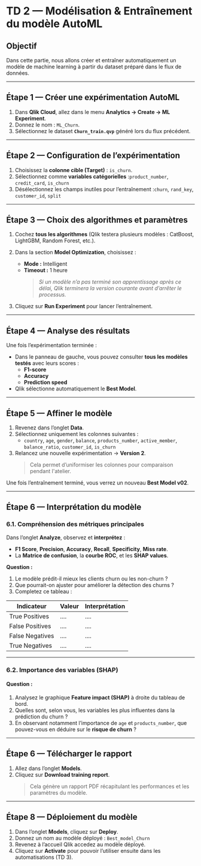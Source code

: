 # TD 2 — Modélisation & Entraînement du modèle AutoML

## Objectif
Dans cette partie, nous allons créer et entraîner automatiquement un modèle de machine learning à partir du dataset préparé dans le flux de données.

---

## Étape 1 — Créer une expérimentation AutoML

1. Dans **Qlik Cloud**, allez dans le menu **Analytics → Create → ML Experiment**.  
2. Donnez le nom : `ML_Churn`.  
3. Sélectionnez le dataset **`Churn_train.qvp`** généré lors du flux précédent.

---

## Étape 2 — Configuration de l’expérimentation

1. Choisissez la **colonne cible (Target)** : `is_churn`.  
2. Sélectionnez comme **variables catégorielles** :`product_number`, `credit_card`, `is_churn`
3. Désélectionnez les champs inutiles pour l’entraînement :`churn`, `rand_key`, `customer_id`, `split`

---

## Étape 3 — Choix des algorithmes et paramètres

1. Cochez **tous les algorithmes** (Qlik testera plusieurs modèles : CatBoost, LightGBM, Random Forest, etc.).
2. Dans la section **Model Optimization**, choisissez :
   - **Mode :** Intelligent
   - **Timeout :** 1 heure  
     > *Si un modèle n’a pas terminé son apprentissage après ce délai, Qlik terminera la version courante avant d’arrêter le processus.*

3. Cliquez sur **Run Experiment** pour lancer l’entraînement.

---

## Étape 4 — Analyse des résultats

Une fois l’expérimentation terminée :
- Dans le panneau de gauche, vous pouvez consulter **tous les modèles testés** avec leurs scores :
  - **F1-score**
  - **Accuracy**
  - **Prediction speed**
- Qlik sélectionne automatiquement le **Best Model**.

---

## Étape 5 — Affiner le modèle

1. Revenez dans l’onglet **Data**.  
2. Sélectionnez uniquement les colonnes suivantes :
   - `country`, `age`, `gender`, `balance`, `products_number`, `active_member`,  
     `balance_ratio`, `customer_id`, `is_churn`
3. Relancez une nouvelle expérimentation → **Version 2**.  
   > Cela permet d’uniformiser les colonnes pour comparaison pendant l'atelier.

Une fois l’entraînement terminé, vous verrez un nouveau **Best Model v02**.

---

## Étape 6 — Interprétation du modèle

### 6.1. Compréhension des métriques principales
Dans l’onglet **Analyze**, observez et **interprétez** :
- **F1 Score**, **Precision**, **Accuracy**, **Recall**, **Specificity**, **Miss rate**.  
- La **Matrice de confusion**, la **courbe ROC**, et les **SHAP values**.


**Question :**
1. Le modèle prédit-il mieux les clients churn ou les non-churn ?  
2. Que pourrait-on ajuster pour améliorer la détection des churns ?
3. Completez ce tableau :

| Indicateur | Valeur | Interprétation |
|-------------|---------|----------------|
| True Positives | .... | .... |
| False Positives | .... | .... |
| False Negatives | .... | .... |
| True Negatives | .... | .... |

---

### 6.2. Importance des variables (SHAP)

#### Question :
1. Analysez le graphique **Feature impact (SHAP)** à droite du tableau de bord.  
2. Quelles sont, selon vous, les variables les plus influentes dans la prédiction du churn ?  
3. En observant notamment l’importance de `age` et `products_number`, que pouvez-vous en déduire sur le **risque de churn** ?

---

## Étape 6 — Télécharger le rapport

1. Allez dans l’onglet **Models**.  
2. Cliquez sur **Download training report**.  
   > Cela génère un rapport PDF récapitulant les performances et les paramètres du modèle.

---

## Étape 8 — Déploiement du modèle

1. Dans l’onglet **Models**, cliquez sur **Deploy**.  
2. Donnez un nom au modèle déployé :  `Best_model_Churn`
3. Revenez à l’accueil Qlik accedez au modèle déployé.  
4. Cliquez sur **Activate** pour pouvoir l’utiliser ensuite dans les automatisations (TD 3).

